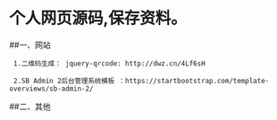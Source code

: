 # 个人网页源码,保存资料。
##一、网站
```
 1.二维码生成： jquery-qrcode: http://dwz.cn/4Lf6sH
```
```
 2.SB Admin 2后台管理系统模板 ：https://startbootstrap.com/template-overviews/sb-admin-2/
```
##二、其他
